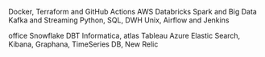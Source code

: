 Docker, Terraform and GitHub Actions
AWS
Databricks
Spark and Big Data
Kafka and Streaming
Python, SQL, DWH
Unix, Airflow and Jenkins


office
Snowflake
DBT
Informatica, atlas
Tableau
Azure
Elastic Search, Kibana, Graphana, TimeSeries DB, New Relic